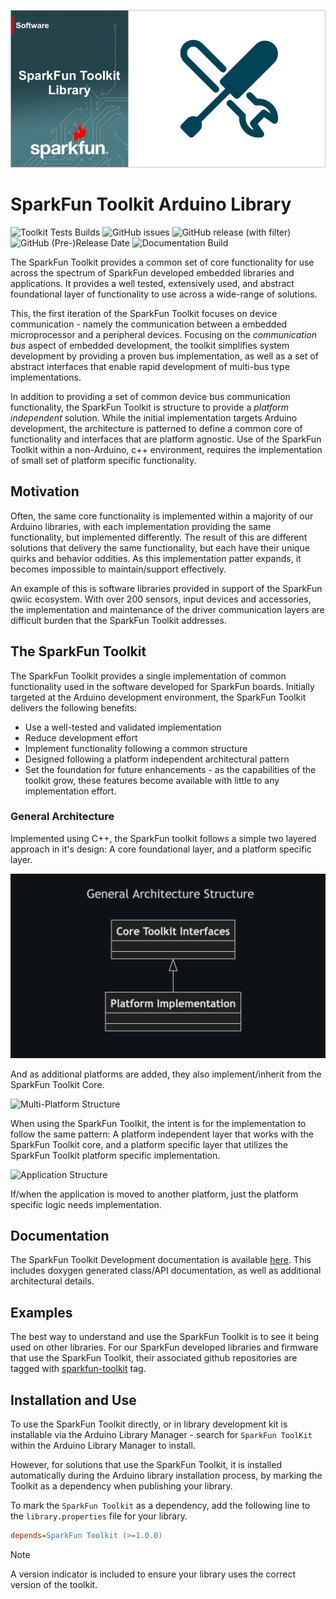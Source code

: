![SparkFun ToolKit](docs/images/gh-banner-2025-banner-toolkit.png "SparkFun Toolkit")
# SparkFun Toolkit Arduino Library

![Toolkit Tests Builds](https://github.com/sparkfun/SparkFun_Toolkit/actions/workflows/compile-sketch.yml/badge.svg)
![GitHub issues](https://img.shields.io/github/issues/sparkfun/SparkFun_Toolkit)
![GitHub release (with filter)](https://img.shields.io/github/v/release/sparkfun/SparkFun_Toolkit)
![GitHub (Pre-)Release Date](https://img.shields.io/github/release-date-pre/sparkfun/SparkFun_Toolkit)
![Documentation Build](https://github.com/sparkfun/SparkFun_Toolkit/actions/workflows/build-deploy-ghpages.yml/badge.svg)

The SparkFun Toolkit provides a common set of core functionality for use across the spectrum of SparkFun developed embedded libraries and applications. It provides a well tested, extensively used, and abstract foundational layer of functionality to use across a wide-range of solutions. 

This, the first iteration of the SparkFun Toolkit focuses on device communication - namely the communication between a embedded microprocessor and a peripheral devices. Focusing on the *communication bus* aspect of embedded development, the toolkit simplifies system development by providing a proven bus implementation, as well as a set of abstract interfaces that enable rapid development of multi-bus type implementations. 

In addition to providing a set of common device bus communication functionality, the SparkFun Toolkit is structure to provide a *platform independent* solution. While the initial implementation targets Arduino development, the architecture is patterned to define a common core of functionality and interfaces that are platform agnostic. Use of the SparkFun Toolkit within a non-Arduino, c++ environment, requires the implementation of small set of platform specific functionality. 

## Motivation

Often, the same core functionality is implemented within a majority of our Arduino libraries, with each implementation providing the same functionality, but implemented differently.  The result of this are different solutions that delivery the same functionality, but each have  their unique quirks and behavior oddities. As this implementation patter expands, it becomes impossible to maintain/support effectively. 

An example of this is software libraries provided in support of the SparkFun qwiic ecosystem. With over 200 sensors, input devices and accessories, the implementation and maintenance of the driver communication layers are difficult burden that the SparkFun Toolkit addresses. 

## The SparkFun Toolkit

The SparkFun Toolkit provides a single implementation of common functionality used in the software developed for SparkFun boards. Initially targeted  at the Arduino development environment, the SparkFun Toolkit delivers the following benefits:

* Use a well-tested and validated implementation
* Reduce development effort
* Implement functionality following a common structure
* Designed following a platform independent architectural pattern
* Set the foundation for future enhancements - as the capabilities of the toolkit grow, these features become available with little to any implementation effort.

### General Architecture

Implemented using C++, the SparkFun toolkit follows a simple two layered approach in it's design: A core foundational layer, and a platform specific layer. 

![Core Architecture](docs/images/rm_img_01.png)

<!-- ```mermaid
---
title: General Architecture Structure
---
classDiagram
    class CoreToolkit["Core Toolkit Interfaces"] 
    class PlatformOne["Platform Implementation"]
    CoreToolkit <|-- PlatformOne

``` -->
And as additional platforms are added, they also implement/inherit from the SparkFun Toolkit Core.

![Multi-Platform Structure](docs/images/rm_img_02.png)

<!-- ```mermaid
---
title: Multi-Platform Structure
---
classDiagram
    class CoreToolkit["Core Toolkit Interfaces"]
    class PlatformOne["Platform One"]
    class PlatformTwo["Platform Two"]

    CoreToolkit <|-- PlatformOne
    CoreToolkit <|-- PlatformTwo
``` -->

When using the SparkFun Toolkit, the intent is for the implementation to follow the same pattern: A platform independent layer that works with the SparkFun Toolkit core, and a platform specific layer that utilizes the SparkFun Toolkit platform specific implementation. 

![Application Structure](docs/images/rm_img_03.png)

<!-- ```mermaid
---
title: Application Structure
---
classDiagram
    direction TD
    note for ApplicationCore "Application Logic"
    class ApplicationCore["Application Core"]
    class CoreToolkit["Core Toolkit Interfaces"] 

    note for CoreToolkit "SparkFun Toolkit"
    class ApplicationPlatform["Application Platform"]
    style ApplicationPlatform fill:#909090
    class PlatformOne["Platform Implementation"]
    style PlatformOne fill:#909090
    
    CoreToolkit <|-- PlatformOne
    ApplicationCore <-- > ApplicationPlatform

``` -->

If/when the application is moved to another platform, just the platform specific logic needs implementation. 

## Documentation

The SparkFun Toolkit Development documentation is available [here](https://docs.sparkfun.com/SparkFun_Toolkit). This includes doxygen generated class/API documentation, as well as additional architectural details.

## Examples

The best way to understand and use the SparkFun Toolkit is to see it being used on other libraries. For our SparkFun developed libraries and firmware that use the SparkFun Toolkit, their associated github repositories are tagged with [sparkfun-toolkit](https://github.com/topics/sparkfun-toolkit) tag. 


## Installation and Use

To use the SparkFun Toolkit directly, or in library development kit is installable via the Arduino Library Manager - search for `SparkFun ToolKit` within the Arduino Library Manager to install.

However, for solutions that use the SparkFun Toolkit, it is installed automatically during the Arduino library installation process, by marking the Toolkit as a dependency when publishing your library.

To mark the `SparkFun Toolkit` as a dependency, add the following line to the `library.properties` file for your library. 

```INI
depends=SparkFun Toolkit (>=1.0.0)
```

> [!NOTE]
> A version indicator is included to ensure your library uses the correct version of the toolkit.

